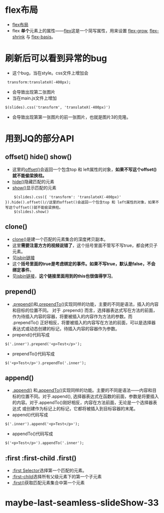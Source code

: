 # flex布局
* [flex布局](https://developer.mozilla.org/zh-CN/docs/Web/CSS/CSS_Flexible_Box_Layout/Basic_Concepts_of_Flexbox)
* flex **单个**元素上的属性——[flex](https://developer.mozilla.org/zh-CN/docs/Web/CSS/flex)这是一个简写属性，用来设置 [flex-grow](https://developer.mozilla.org/zh-CN/docs/Web/CSS/flex-grow), [flex-shrink](https://developer.mozilla.org/zh-CN/docs/Web/CSS/flex-shrink) 与 [flex-basis](https://developer.mozilla.org/zh-CN/docs/Web/CSS/flex-basis)。

# 刷新后可以看到异常的bug
* 这个bug，当在style。css文件上增加会   
``` 
 transform:translateX(-400px);
```
* 会导致出现第二张图片  
* 当在main.js文件上增加
```
$(slides).css('transform', 'translateX(-400px)')
```
* 会导致出现第第一张图片的前一张图片，也就是图片3的克隆。   

# 用到JQ的部分API
## offset() hide() show()
* 这里的[offset()](https://www.jquery123.com/offset/)会返回一个包含top 和 left属性的对象，**如果不写这个offset()就不能偷梁换柱。**
* [hide()](https://www.jquery123.com/hide/)隐藏匹配的元素
* [show()](https://www.jquery123.com/show/)显示匹配的元素
```
    $(slides).css({ 'transform': 'translateX(-400px)' }).hide().offset()//这里的offset()会返回一个包含top 和 left属性的对象，如果不写这个offset()就不能偷梁换柱。
    $(slides).show()
```
## clone()
* [clone()](https://www.jquery123.com/clone/)是建一个匹配的元素集合的深度拷贝副本。
* 这里**需要注意方方的视频说错了**，这个括号里面不管写不写true，都会拷贝子元素。
* 见[jsbin链接](https://jsbin.com/nuvewixili/1/edit?html,js,output)
* 这个**括号里面的true是考虑绑定的事件。如果不写true，默认是false，不会绑定事件**。
* 见[jsbin链接](https://jsbin.com/hiwuzinoxo/1/edit?html,js,output)，**这个链接里面用到的this也很值得学习**。
## prepend()
* [.prepend()](https://www.jquery123.com/prepend/)和[.prependTo()](https://www.jquery123.com/prependTo/)实现同样的功能，主要的不同是语法，插入的内容和目标的位置不同。 对于  .prepend() 而言，选择器表达式写在方法的前面，作为待插入内容的容器，将要被插入的内容作为方法的参数。而 .prependTo() 正好相反，将要被插入的内容写在方法的前面，可以是选择器表达式或动态创建的标记，待插入内容的容器作为参数。
* prepend()代码写成
```
$('.inner').prepend('<p>Test</p>');
```
* prependTo()代码写成
```
$('<p>Test</p>').prependTo('.inner');
```
## append()
* [.append()](https://www.jquery123.com/append/) 和[.appendTo()](https://www.jquery123.com/appendTo/)实现同样的功能。主要的不同是语法——内容和目标的位置不同。对于.append(), 选择器表达式在函数的前面，参数是将要插入的内容。对于.appendTo()刚好相反，内容在方法前面，无论是一个选择器表达式 或创建作为标记上的标记，它都将被插入到目标容器的末尾。
* append()代码写成
```
$('.inner').append('<p>Test</p>');
```
* appendTo()代码写成
```
$('<p>Test</p>').appendTo('.inner');
```

## :first :first-child .first()
* [:first Selector](https://www.jquery123.com/first-selector/)选择第一个匹配的元素。
* [:first-child](https://www.jquery123.com/first-child-selector/)选择所有父级元素下的第一个子元素
* [.first()](https://www.jquery123.com/first/)获取匹配元素集合中第一个元素
# maybe-last-seamless-slideShow-33

